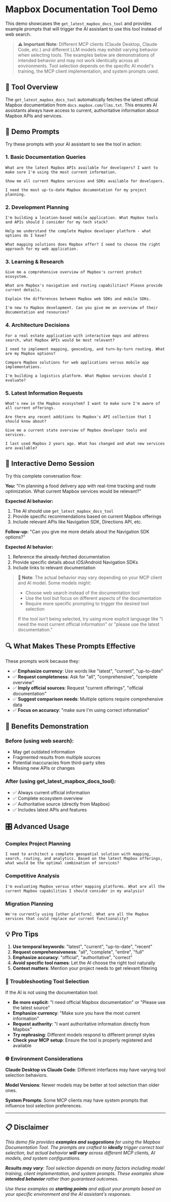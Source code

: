 # Mapbox Documentation Tool Demo

This demo showcases the `get_latest_mapbox_docs_tool` and provides example prompts that will trigger the AI assistant to use this tool instead of web search.

> **⚠️ Important Note**: Different MCP clients (Claude Desktop, Claude Code, etc.) and different LLM models may exhibit varying behavior when selecting tools. The examples below are demonstrations of intended behavior and may not work identically across all environments. Tool selection depends on the specific AI model's training, the MCP client implementation, and system prompts used.

## 🎯 Tool Overview

The `get_latest_mapbox_docs_tool` automatically fetches the latest official Mapbox documentation from `docs.mapbox.com/llms.txt`. This ensures AI assistants always have access to current, authoritative information about Mapbox APIs and services.

## 📝 Demo Prompts

Try these prompts with your AI assistant to see the tool in action:

### 1. Basic Documentation Queries

```
What are the latest Mapbox APIs available for developers? I want to make sure I'm using the most current information.
```

```
Show me all current Mapbox services and SDKs available for developers.
```

```
I need the most up-to-date Mapbox documentation for my project planning.
```

### 2. Development Planning

```
I'm building a location-based mobile application. What Mapbox tools and APIs should I consider for my tech stack?
```

```
Help me understand the complete Mapbox developer platform - what options do I have?
```

```
What mapping solutions does Mapbox offer? I need to choose the right approach for my web application.
```

### 3. Learning & Research

```
Give me a comprehensive overview of Mapbox's current product ecosystem.
```

```
What are Mapbox's navigation and routing capabilities? Please provide current details.
```

```
Explain the differences between Mapbox web SDKs and mobile SDKs.
```

```
I'm new to Mapbox development. Can you give me an overview of their documentation and resources?
```

### 4. Architecture Decisions

```
For a real estate application with interactive maps and address search, what Mapbox APIs would be most relevant?
```

```
I need to implement mapping, geocoding, and turn-by-turn routing. What are my Mapbox options?
```

```
Compare Mapbox solutions for web applications versus mobile app implementations.
```

```
I'm building a logistics platform. What Mapbox services should I evaluate?
```

### 5. Latest Information Requests

```
What's new in the Mapbox ecosystem? I want to make sure I'm aware of all current offerings.
```

```
Are there any recent additions to Mapbox's API collection that I should know about?
```

```
Give me a current state overview of Mapbox developer tools and services.
```

```
I last used Mapbox 2 years ago. What has changed and what new services are available?
```

## 🎪 Interactive Demo Session

Try this complete conversation flow:

**You:** "I'm planning a food delivery app with real-time tracking and route optimization. What current Mapbox services would be relevant?"

**Expected AI behavior:**

1. The AI should use `get_latest_mapbox_docs_tool`
2. Provide specific recommendations based on current Mapbox offerings
3. Include relevant APIs like Navigation SDK, Directions API, etc.

**Follow-up:** "Can you give me more details about the Navigation SDK options?"

**Expected AI behavior:**

1. Reference the already-fetched documentation
2. Provide specific details about iOS/Android Navigation SDKs
3. Include links to relevant documentation

> **📝 Note**: The actual behavior may vary depending on your MCP client and AI model. Some models might:
>
> - Choose web search instead of the documentation tool
> - Use the tool but focus on different aspects of the documentation
> - Require more specific prompting to trigger the desired tool selection
>
> If the tool isn't being selected, try using more explicit language like "I need the most current official information" or "please use the latest documentation."

## 🔍 What Makes These Prompts Effective

These prompts work because they:

- ✅ **Emphasize currency**: Use words like "latest", "current", "up-to-date"
- ✅ **Request completeness**: Ask for "all", "comprehensive", "complete overview"
- ✅ **Imply official sources**: Request "current offerings", "official documentation"
- ✅ **Suggest comparison needs**: Multiple options require comprehensive data
- ✅ **Focus on accuracy**: "make sure I'm using correct information"

## 🚀 Benefits Demonstration

### Before (using web search):

- May get outdated information
- Fragmented results from multiple sources
- Potential inaccuracies from third-party sites
- Missing new APIs or changes

### After (using get_latest_mapbox_docs_tool):

- ✅ Always current official information
- ✅ Complete ecosystem overview
- ✅ Authoritative source (directly from Mapbox)
- ✅ Includes latest APIs and features

## 🎛 Advanced Usage

### Complex Project Planning

```
I need to architect a complete geospatial solution with mapping, search, routing, and analytics. Based on the latest Mapbox offerings, what would be the optimal combination of services?
```

### Competitive Analysis

```
I'm evaluating Mapbox versus other mapping platforms. What are all the current Mapbox capabilities I should consider in my analysis?
```

### Migration Planning

```
We're currently using [other platform]. What are all the Mapbox services that could replace our current functionality?
```

## 💡 Pro Tips

1. **Use temporal keywords**: "latest", "current", "up-to-date", "recent"
2. **Request comprehensiveness**: "all", "complete", "entire", "full"
3. **Emphasize accuracy**: "official", "authoritative", "correct"
4. **Avoid specific tool names**: Let the AI choose the right tool naturally
5. **Context matters**: Mention your project needs to get relevant filtering

### 🔧 **Troubleshooting Tool Selection**

If the AI is not using the documentation tool:

- **Be more explicit**: "I need official Mapbox documentation" or "Please use the latest source"
- **Emphasize currency**: "Make sure you have the most current information"
- **Request authority**: "I want authoritative information directly from Mapbox"
- **Try rephrasing**: Different models respond to different prompt styles
- **Check your MCP setup**: Ensure the tool is properly registered and available

### 🌐 **Environment Considerations**

**Claude Desktop vs Claude Code**: Different interfaces may have varying tool selection behaviors.

**Model Versions**: Newer models may be better at tool selection than older ones.

**System Prompts**: Some MCP clients may have system prompts that influence tool selection preferences.

---

## 📋 **Disclaimer**

_This demo file provides **examples and suggestions** for using the Mapbox Documentation Tool. The prompts are crafted to **ideally** trigger correct tool selection, but actual behavior **will vary** across different MCP clients, AI models, and system configurations._

_**Results may vary**: Tool selection depends on many factors including model training, client implementation, and system prompts. These examples show **intended behavior** rather than guaranteed outcomes._

_Use these examples as **starting points** and adjust your prompts based on your specific environment and the AI assistant's responses._
